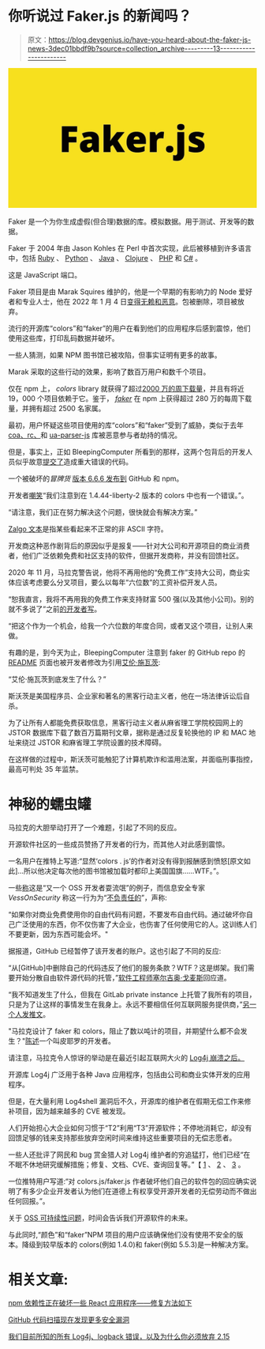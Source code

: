 # 你听说过 Faker.js 的新闻吗？

> 原文：<https://blog.devgenius.io/have-you-heard-about-the-faker-js-news-3dec01bbdf9b?source=collection_archive---------13----------------------->

![](img/533a66fc089e7fe5a7f1531e96f9749b.png)

Faker 是一个为你生成虚假(但合理)数据的库。模拟数据。用于测试、开发等的数据。

Faker 于 2004 年由 Jason Kohles 在 Perl 中首次实现，此后被移植到许多语言中，包括 [Ruby](https://github.com/faker-ruby/faker) 、 [Python](https://faker.readthedocs.io/en/master/) 、 [Java](https://github.com/DiUS/java-faker) 、 [Clojure](https://github.com/paraseba/faker) 、 [PHP](https://fakerphp.github.io/) 和 [C#](https://github.com/bchavez/Bogus) 。

这是 JavaScript 端口。

Faker 项目是由 Marak Squires 维护的，他是一个早期的有影响力的 Node 爱好者和专业人士，他在 2022 年 1 月 4 日[变得无赖和恶意](https://www.bleepingcomputer.com/news/security/dev-corrupts-npm-libs-colors-and-faker-breaking-thousands-of-apps/)。包被删除，项目被放弃。

流行的开源库“colors”和“faker”的用户在看到他们的应用程序后感到震惊，他们使用这些库，打印乱码数据并破坏。

一些人猜测，如果 NPM 图书馆已被攻陷，但事实证明有更多的故事。

Marak 采取的这些行动的效果，影响了数百万用户和数千个项目。

仅在 npm 上， *colors* library 就获得了超过[2000 万的周下载量](https://www.npmjs.com/package/colors)，并且有将近 19，000 个项目依赖于它。鉴于， [*faker*](https://www.npmjs.com/package/faker) 在 npm 上获得超过 280 万的每周下载量，并拥有超过 2500 名家属。

最初，用户怀疑这些项目使用的库“colors”和“faker”受到了威胁，类似于去年 [coa、rc、](https://www.bleepingcomputer.com/news/security/popular-coa-npm-library-hijacked-to-steal-user-passwords/)和 [ua-parser-js](https://www.bleepingcomputer.com/news/security/popular-npm-library-hijacked-to-install-password-stealers-miners/) 库被恶意参与者劫持的情况。

但是，事实上，正如 BleepingComputer 所看到的那样，这两个包背后的开发人员似乎故意[提交了](https://github.com/Marak/colors.js/commit/074a0f8ed0c31c35d13d28632bd8a049ff136fb6?diff=unified)造成重大错误的代码。

一个被破坏的*冒牌货* [版本 6.6.6 发布到](https://github.com/Marak/faker.js/blob/master/package.json#L4) GitHub 和 npm。

开发者[嘲笑](https://github.com/Marak/colors.js/issues/285)“我们注意到在 1.4.44-liberty-2 版本的 colors 中也有一个错误。”。

“请注意，我们正在努力解决这个问题，很快就会有解决方案。”

[Zalgo 文本](https://www.bleepingcomputer.com/news/technology/why-certain-characters-glitch-gmail-youtube-and-twitter/)是指某些看起来不正常的非 ASCII 字符。

开发商这种恶作剧背后的原因似乎是报复——针对大公司和开源项目的商业消费者，他们广泛依赖免费和社区支持的软件，但据开发商称，并没有回馈社区。

2020 年 11 月，马拉克警告说，他将不再用他的“免费工作”支持大公司，商业实体应该考虑要么分叉项目，要么以每年“六位数”的工资补偿开发人员。

“恕我直言，我将不再用我的免费工作来支持财富 500 强(以及其他小公司)。别的就不多说了”之前[的开发者写](http://web.archive.org/web/20210704022108/https://github.com/Marak/faker.js/issues/1046)。

“把这个作为一个机会，给我一个六位数的年度合同，或者叉这个项目，让别人来做。

有趣的是，到今天为止，BleepingComputer 注意到 faker 的 GitHub repo 的 [README](https://github.com/marak/Faker.js/) 页面也被开发者修改为引用[艾伦·施瓦茨](https://en.wikipedia.org/wiki/Aaron_Swartz):

“艾伦·施瓦茨到底发生了什么？”

斯沃茨是美国程序员、企业家和著名的黑客行动主义者，他在一场法律诉讼后自杀。

为了让所有人都能免费获取信息，黑客行动主义者从麻省理工学院校园网上的 JSTOR 数据库下载了数百万篇期刊文章，据称是通过反复轮换他的 IP 和 MAC 地址来绕过 JSTOR 和麻省理工学院设置的技术障碍。

在这样做的过程中，斯沃茨可能触犯了计算机欺诈和滥用法案，并面临刑事指控，最高可判处 35 年监禁。

# 神秘的蠕虫罐

马拉克的大胆举动打开了一个难题，引起了不同的反应。

开源软件社区的一些成员赞扬了开发者的行为，而其他人对此感到震惊。

一名用户在推特上写道:“显然‘colors . js’的作者对没有得到报酬感到愤怒[原文如此]…所以他决定每次他的图书馆被加载时都印上美国国旗……WTF。”。

一些[称](https://twitter.com/vaultec81/status/1479991084587499521)这是“又一个 OSS 开发者耍流氓”的例子，而信息安全专家 *VessOnSecurity* 称这一行为为“[不负责任的](https://twitter.com/VessOnSecurity/status/1480189534625320960)”，声称:

“如果你对商业免费使用你的自由代码有问题，不要发布自由代码。通过破坏你自己广泛使用的东西，你不仅伤害了大企业，也伤害了任何使用它的人。这训练人们不要更新，因为东西可能会坏。"

据报道，GitHub 已经暂停了该开发者的账户。这也引起了不同的反应:

“从[GitHub]中删除自己的代码违反了他们的服务条款？WTF？这是绑架。我们需要开始分散自由软件源代码的托管，”[软件工程师塞尔吉奥·戈麦斯](https://twitter.com/sgomez/status/1480148595059965956)回应道。

“我不知道发生了什么，但我在 GitLab private instance 上托管了我所有的项目，只是为了让这样的事情发生在我身上。永远不要相信任何互联网服务提供商，”[另一个人发推文](https://twitter.com/Lakr233/status/1480178455736033282)。

"马拉克设计了 faker 和 colors，阻止了数以吨计的项目，并期望什么都不会发生？"[陈述](https://twitter.com/piemadd/status/1480017317278978048)一个叫皮耶罗的开发者。

请注意，马拉克令人惊讶的举动是在最近引起互联网大火的 [Log4j 崩溃之后。](https://www.bleepingcomputer.com/news/security/new-zero-day-exploit-for-log4j-java-library-is-an-enterprise-nightmare/)

开源库 Log4j 广泛用于各种 Java 应用程序，包括由公司和商业实体开发的应用程序。

但是，在大量利用 Log4shell 漏洞后不久，开源库的维护者在假期无偿工作来修补项目，因为越来越多的 CVE 被发现。

人们开始担心大企业如何习惯于“T2”利用“T3”开源软件；不停地消耗它，却没有回馈足够的钱来支持那些放弃空闲时间来维持这些重要项目的无偿志愿者。

一些人还批评了网民和 bug 赏金猎人对 Log4j 维护者的穷追猛打，他们已经“在不眠不休地研究缓解措施；修复、文档、CVE、查询回复等。”【 [1](https://twitter.com/yazicivo/status/1469349956880408583) 、 [2](https://twitter.com/pentestscraps/status/1473707415635963919) 、 [3](https://twitter.com/GossiTheDog/status/1469848362325270530) 。

一位推特用户写道:“对 colors.js/faker.js 作者破坏他们自己的软件包的回应确实说明了有多少企业开发者认为他们在道德上有权享受开源开发者的无偿劳动而不做出任何回报。”。

关于 [OSS 可持续性问题](https://github.blog/2019-01-17-lets-talk-about-open-source-sustainability/)，时间会告诉我们开源软件的未来。

与此同时,“颜色”和“faker”NPM 项目的用户应该确保他们没有使用不安全的版本。降级到较早版本的 colors(例如 1.4.0)和 faker(例如 5.5.3)是一种解决方案。

# 相关文章:

[npm 依赖性正在破坏一些 React 应用程序——修复方法如下](https://www.bleepingcomputer.com/news/security/npm-dependency-is-breaking-some-react-apps-today-heres-the-fix/)

[GitHub 代码扫描现在发现更多安全漏洞](https://www.bleepingcomputer.com/news/security/github-code-scanning-now-finds-more-security-vulnerabilities/)

[我们目前所知的所有 Log4j、logback 错误，以及为什么你必须放弃 2.15](https://www.bleepingcomputer.com/news/security/all-log4j-logback-bugs-we-know-so-far-and-why-you-must-ditch-215/)